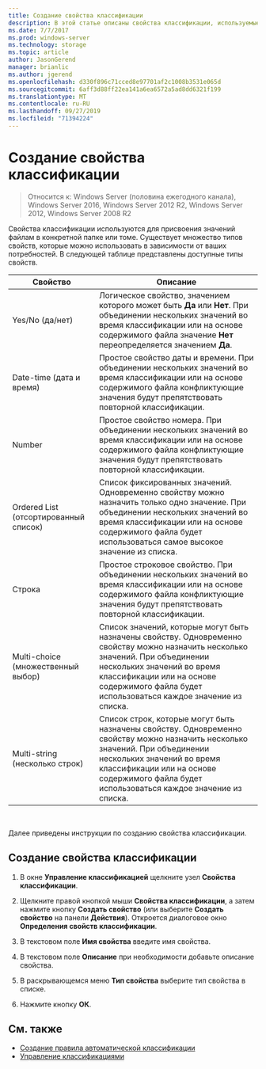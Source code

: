 ```yaml
---
title: Создание свойства классификации
description: В этой статье описаны свойства классификации, используемые для присвоения значений файлам в конкретной папке или томе.
ms.date: 7/7/2017
ms.prod: windows-server
ms.technology: storage
ms.topic: article
author: JasonGerend
manager: brianlic
ms.author: jgerend
ms.openlocfilehash: d330f896c71cced8e97701af2c1008b3531e065d
ms.sourcegitcommit: 6aff3d88ff22ea141a6ea6572a5ad8dd6321f199
ms.translationtype: MT
ms.contentlocale: ru-RU
ms.lasthandoff: 09/27/2019
ms.locfileid: "71394224"
---
```

# <a name="create-a-classification-property"></a>Создание свойства классификации

> Относится к: Windows Server (половина ежегодного канала), Windows Server 2016, Windows Server 2012 R2, Windows Server 2012, Windows Server 2008 R2

Свойства классификации используются для присвоения значений файлам в конкретной папке или томе. Существует множество типов свойств, которые можно использовать в зависимости от ваших потребностей. В следующей таблице представлены доступные типы свойств.

|Свойство | Описание |
| --- | --- |
| Yes/No (да/нет) | Логическое свойство, значением которого может быть **Да** или **Нет**. При объединении нескольких значений во время классификации или на основе содержимого файла значение **Нет** переопределяется значением **Да**. |
| Date-time (дата и время) | Простое свойство даты и времени. При объединении нескольких значений во время классификации или на основе содержимого файла конфликтующие значения будут препятствовать повторной классификации. |
| Number | Простое свойство номера. При объединении нескольких значений во время классификации или на основе содержимого файла конфликтующие значения будут препятствовать повторной классификации. |
| Ordered List (отсортированный список) | Список фиксированных значений. Одновременно свойству можно назначить только одно значение. При объединении нескольких значений во время классификации или на основе содержимого файла будет использоваться самое высокое значение из списка. |
| Строка | Простое строковое свойство. При объединении нескольких значений во время классификации или на основе содержимого файла конфликтующие значения будут препятствовать повторной классификации. |
| Multi-choice (множественный выбор) | Список значений, которые могут быть назначены свойству. Одновременно свойству можно назначить несколько значений. При объединении нескольких значений во время классификации или на основе содержимого файла будет использоваться каждое значение из списка. |
| Multi-string (несколько строк) | Список строк, которые могут быть назначены свойству. Одновременно свойству можно назначить несколько значений. При объединении нескольких значений во время классификации или на основе содержимого файла будет использоваться каждое значение из списка. |

<br />

Далее приведены инструкции по созданию свойства классификации.

## <a name="to-create-a-classification-property"></a>Создание свойства классификации

1.  В окне **Управление классификацией** щелкните узел **Свойства классификации**.

2.  Щелкните правой кнопкой мыши **Свойства классификации**, а затем нажмите кнопку **Создать свойство** (или выберите **Создать свойство** на панели **Действия**). Откроется диалоговое окно **Определения свойств классификации**.

3.  В текстовом поле **Имя свойства** введите имя свойства.

4.  В текстовом поле **Описание** при необходимости добавьте описание свойства.

5.  В раскрывающемся меню **Тип свойства** выберите тип свойства в списке.

6.  Нажмите кнопку **ОК**.

## <a name="see-also"></a>См. также

-   [Создание правила автоматической классификации](create-automatic-classification-rule.md)
-   [Управление классификациями](classification-management.md)